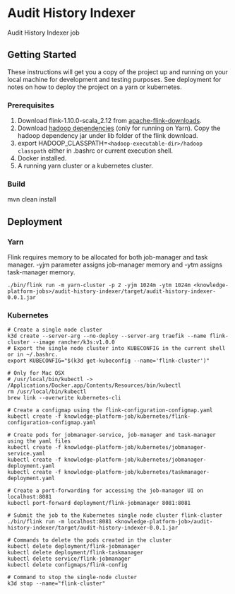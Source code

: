 # Audit History Indexer

Audit History Indexer job

## Getting Started

These instructions will get you a copy of the project up and running on your local machine for development and testing purposes. See deployment for notes on how to deploy the project on a yarn or kubernetes.
### Prerequisites

1. Download flink-1.10.0-scala_2.12 from [apache-flink-downloads](https://www.apache.org/dyn/closer.lua/flink/flink-1.10.0/flink-1.10.0-bin-scala_2.12.tgz). 
2. Download [hadoop dependencies](https://repo.maven.apache.org/maven2/org/apache/flink/flink-shaded-hadoop-2-uber/2.8.3-10.0/flink-shaded-hadoop-2-uber-2.8.3-10.0.jar) (only for running on Yarn). Copy the hadoop dependency jar under lib folder of the flink download.
3. export HADOOP_CLASSPATH=`<hadoop-executable-dir>/hadoop classpath` either in .bashrc or current execution shell.
4. Docker installed.
5. A running yarn cluster or a kubernetes cluster.

### Build

mvn clean install

## Deployment

### Yarn

Flink requires memory to be allocated for both job-manager and task manager. -yjm parameter assigns job-manager memory and -ytm assigns task-manager memory.

```
./bin/flink run -m yarn-cluster -p 2 -yjm 1024m -ytm 1024m <knowledge-platform-jobs>/audit-history-indexer/target/audit-history-indexer-0.0.1.jar
```

### Kubernetes

```
# Create a single node cluster
k3d create --server-arg --no-deploy --server-arg traefik --name flink-cluster --image rancher/k3s:v1.0.0
# Export the single node cluster into KUBECONFIG in the current shell or in ~/.bashrc.
export KUBECONFIG="$(k3d get-kubeconfig --name='flink-cluster')"

# Only for Mac OSX
# /usr/local/bin/kubectl -> /Applications/Docker.app/Contents/Resources/bin/kubectl
rm /usr/local/bin/kubectl
brew link --overwrite kubernetes-cli

# Create a configmap using the flink-configuration-configmap.yaml
kubectl create -f knowledge-platform-job/kubernetes/flink-configuration-configmap.yaml

# Create pods for jobmanager-service, job-manager and task-manager using the yaml files
kubectl create -f knowledge-platform-job/kubernetes/jobmanager-service.yaml
kubectl create -f knowledge-platform-job/kubernetes/jobmanager-deployment.yaml
kubectl create -f knowledge-platform-job/kubernetes/taskmanager-deployment.yaml

# Create a port-forwarding for accessing the job-manager UI on localhost:8081
kubectl port-forward deployment/flink-jobmanager 8081:8081

# Submit the job to the Kubernetes single node cluster flink-cluster
./bin/flink run -m localhost:8081 <knowledge-platform-job>/audit-history-indexer/target/audit-history-indexer-0.0.1.jar

# Commands to delete the pods created in the cluster
kubectl delete deployment/flink-jobmanager
kubectl delete deployment/flink-taskmanager
kubectl delete service/flink-jobmanager
kubectl delete configmaps/flink-config

# Command to stop the single-node cluster
k3d stop --name="flink-cluster"
```
